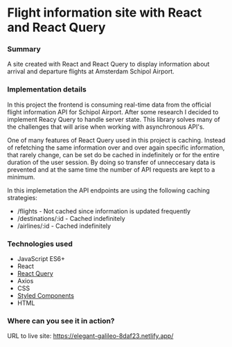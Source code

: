 # Flight information site with React and React Query

### Summary

A site created with React and React Query to display information about arrival and departure flights at Amsterdam Schipol Airport.

### Implementation details

In this project the frontend is consuming real-time data from the official flight information API for Schipol Airport. After some research I decided to implement Reacy Query to handle server state. This library solves many of the challenges that will arise when working with asynchronous API's.

One of many features of React Query used in this project is caching. Instead of refetching the same information over and over again specific information, that rarely change, can be set do be cached in indefinitely or for the entire duration of the user session. By doing so transfer of unneccesary data is prevented and at the same time the number of API requests are kept to a minimum.

In this implemetation the API endpoints are using the following caching strategies:

- /flights - Not cached since information is updated frequently
- /destinations/:id - Cached indefinitely
- /airlines/:id - Cached indefinitely

### Technologies used

- JavaScript ES6+
- React
- [React Query](https://github.com/tannerlinsley/react-query)
- Axios
- CSS
- [Styled Components](https://github.com/styled-components)
- HTML

### Where can you see it in action?

URL to live site: https://elegant-galileo-8daf23.netlify.app/
